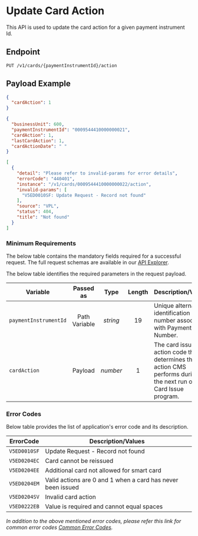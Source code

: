 # Update Card Action

This API is used to update the card action for a given payment instrument Id.

## Endpoint

`PUT /v1/cards/{paymentInstrumentId}/action`

## Payload Example

<!--
type: tab
titles: Request, Response, Error
-->

```json
{
  "cardAction": 1
}
```

<!--
type: tab
-->

```json
{
  "businessUnit": 600,
  "paymentInstrumentId": "0009544410000000021",
  "cardAction": 1,
  "lastCardAction": 1,
  "cardActionDate": " "
}
```

<!--
type: tab
-->

```json
[
  {
    "detail": "Please refer to invalid-params for error details",
    "errorCode": "440401",
    "instance": "/v1/cards/0009544410000000022/action",
    "invalid-params": [
      "V5ED0010SF: Update Request - Record not found"
    ],
    "source": "VPL",
    "status": 404,
    "title": "Not found"
  }
]
```

<!-- type: tab-end -->

### Minimum Requirements

The below table contains the mandatory fields required for a successful request. The full request schemas are available in our [API Explorer](../api/?type=put&path=/v1/cards/{paymentInstrumentId}/action).

The below table identifies the required parameters in the request payload.

| Variable | Passed as | Type | Length | Description/Values |
| -------- | :-------: | :--: | :------------: | ------------------ |
| `paymentInstrumentId` | Path Variable | *string* | 19 | Unique alternate identification number associated with Payment Card Number. |
| `cardAction` | Payload | *number* | 1 | The card issue action code that determines the action CMS performs during the next run of the Card Issue program. |

### Error Codes

Below table provides the list of application's error code and its description.

| ErrorCode |  Description/Values |
| --------  | ------------------ |
| `V5ED0010SF` | Update Request - Record not found |
| `V5ED0204EC` | Card cannot be reissued |
| `V5ED0204EE` | Additional card not allowed for smart card |
| `V5ED0204EM` | Valid actions are 0 and 1 when a card has never been issued |
| `V5ED0204SV` | Invalid  card action |
| `V5ED0222EB` | Value is required and cannot equal spaces |

*In addition to the above mentioned error codes, please refer this link for common error codes [Common Error Codes](?path=docs/Common_Error_Code.md).*
